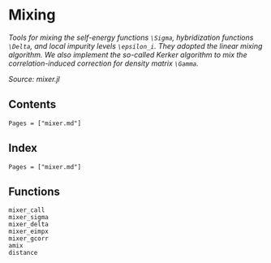 # Mixing

*Tools for mixing the self-energy functions ``\Sigma``, hybridization functions ``\Delta``, and local impurity levels ``\epsilon_i``. They adopted the linear mixing algorithm. We also implement the so-called Kerker algorithm to mix the correlation-induced correction for density matrix ``\Gamma``.*

*Source: mixer.jl*

## Contents

```@contents
Pages = ["mixer.md"]
```

## Index

```@index
Pages = ["mixer.md"]
```

## Functions

```@docs
mixer_call
mixer_sigma
mixer_delta
mixer_eimpx
mixer_gcorr
amix
distance
```
